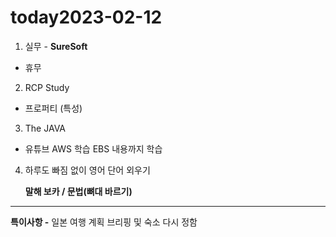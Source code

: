 # today2023-02-12
1. 실무 - **SureSoft**

- 휴무

2. RCP Study
- 프로퍼티 (특성)

3. The JAVA
- 유튜브 AWS 학습 EBS 내용까지 학습

4. 하루도 빠짐 없이 영어 단어 외우기
    
     **말해 보카 / 문법(뼈대 바르기)**
    
---

**특이사항 -** 일본 여행 계획 브리핑 및 숙소 다시 정함
